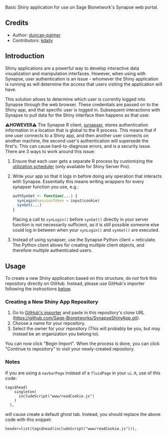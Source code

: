 Basic Shiny application for use on Sage Bionetwork's Synapse web portal.

## Credits

- Author: [duncan-palmer](https://github.com/duncan-palmer)
- Contributors: [kdaily](https://github.com/kdaily)

## Introduction

Shiny applications are a powerful way to develop interactive data visualization and manipulation interfaces. However, when using with Synapse, user authentication is an issue - whomever the Shiny application is running as will determine the access that users visiting the application will have.

This solution allows to determine which user is currently logged into Synapse through the web browser. These credentials are passed on to the Shiny app, and that specific user is logged in. Subsequent interactions with Synapse to pull data for the Shiny interface then happens as that user.

:warning:**HOWEVER**:warning: The Synapse R client, [synapser](https://r-docs.synapse.org/), stores authentication information in a
location that is global to the R process. This means that if one user connects
to a Shiny app, and then another user connects on another machine, the second
user's authentication will supersede the first's. This can cause
hard-to-diagnose errors, and is a security issue. There are 3 ways to work
around this issue:

1. Ensure that each user gets a separate R process by customizing the
   [utilization scheduler](https://support.rstudio.com/hc/en-us/articles/220546267-Scaling-and-Performance-Tuning-Applications-in-Shiny-Server-Pro)
   (only available for Shiny Server Pro).
1. Write your app so that it logs in before doing any operation that interacts
   with Synapse. Essentially this means writing wrappers for every synapser
   function you use, e.g.:
    
   ```r
   authSynGet <- function(...) {
     synLogin(sessionToken = input$cookie)
     synGet(...)
   }
   ```
   
   Placing a call to `synLogin()` before `synGet()` directly in your server
   function is not necessarily sufficient, as it is still possible someone else
   could log in between when your `synLogin()` and `synGet()` are executed.
1. Instead of using synapser, use the Synapse Python client + reticulate. The
   Python client allows for creating multiple client objects, and therefore
   multiple authenticated users.

## Usage

To create a new Shiny application based on this structure, do *not* fork this repository directly on GitHub. Instead, please use GitHub's importer following the instructions [below](#creating-a-repository).
 
### Creating a New Shiny App Repository

1.  Go to [GitHub's importer](http://import.github.com/new?import_url=https://github.com/Sage-Bionetworks/SynapseShinyApp.git) and paste in this repository's clone URL (https://github.com/Sage-Bionetworks/SynapseShinyApp.git).
1.  Choose a name for your repository.
1.  Select the owner for your repository (This will probably be you, but may instead be an organization you belong to).

You can now click "Begin Import". When the process is done, you can click "Continue to repository" to visit your newly-created repository.

### Notes

If you are using a `navbarPage` instead of a `fluidPage` in your `ui.R`, use of this code: 
```
tags$head(
    singleton(
      includeScript("www/readCookie.js")
    )
  ),
``` 
will cause create a default ghost tab. Instead, you should replace the above code with this snippet: 
```
header=list(tags$head(includeScript("www/readCookie.js"))),
```
